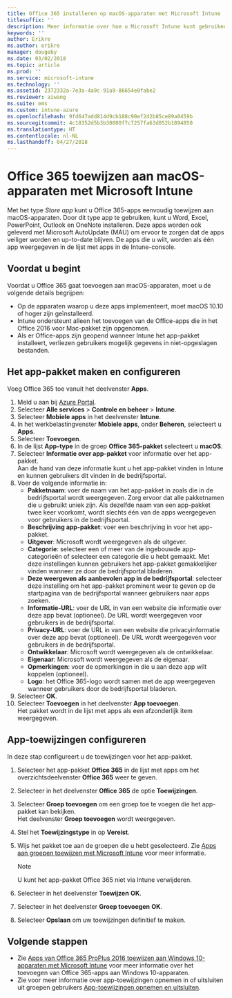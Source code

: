 ```yaml
---
title: Office 365 installeren op macOS-apparaten met Microsoft Intune
titlesuffix: ''
description: Meer informatie over hoe u Microsoft Intune kunt gebruiken om Office 365-apps op macOS-apparaten te installeren.
keywords: ''
author: Erikre
ms.author: erikre
manager: dougeby
ms.date: 03/02/2018
ms.topic: article
ms.prod: ''
ms.service: microsoft-intune
ms.technology: ''
ms.assetid: 2372332a-7e3a-4a9c-91a9-86654e0fabe2
ms.reviewer: aiwang
ms.suite: ems
ms.custom: intune-azure
ms.openlocfilehash: 9fd647add814d9cb188c90ef2d2b85ce89a0459b
ms.sourcegitcommit: 4c18352d5b3b30080f7c7257fa63d852b1894850
ms.translationtype: HT
ms.contentlocale: nl-NL
ms.lasthandoff: 04/27/2018
---
```

# <a name="assign-office-365-to-macos-devices-with-microsoft-intune"></a>Office 365 toewijzen aan macOS-apparaten met Microsoft Intune

Met het type *Store app* kunt u Office 365-apps eenvoudig toewijzen aan macOS-apparaten. Door dit type app te gebruiken, kunt u Word, Excel, PowerPoint, Outlook en OneNote installeren. Deze apps worden ook geleverd met Microsoft AutoUpdate (MAU) om ervoor te zorgen dat de apps veiliger worden en up-to-date blijven. De apps die u wilt, worden als één app weergegeven in de lijst met apps in de Intune-console.


## <a name="before-you-start"></a>Voordat u begint

Voordat u Office 365 gaat toevoegen aan macOS-apparaten, moet u de volgende details begrijpen:

- Op de apparaten waarop u deze apps implementeert, moet macOS 10.10 of hoger zijn geïnstalleerd.
- Intune ondersteunt alleen het toevoegen van de Office-apps die in het Office 2016 voor Mac-pakket zijn opgenomen.
- Als er Office-apps zijn geopend wanneer Intune het app-pakket installeert, verliezen gebruikers mogelijk gegevens in niet-opgeslagen bestanden.

## <a name="create-and-configure-the-app-suite"></a>Het app-pakket maken en configureren

Voeg Office 365 toe vanuit het deelvenster **Apps**.
1. Meld u aan bij [Azure Portal](https://portal.azure.com).
2. Selecteer **Alle services** > **Controle en beheer** > **Intune**.
3. Selecteer **Mobiele apps** in het deelvenster **Intune**.
4. In het werkbelastingvenster **Mobiele apps**, onder **Beheren**, selecteert u **Apps**. 
5. Selecteer **Toevoegen**.
6. In de lijst **App-type** in de groep **Office 365-pakket** selecteert u **macOS**.
7. Selecteer **Informatie over app-pakket** voor informatie over het app-pakket.  
    Aan de hand van deze informatie kunt u het app-pakket vinden in Intune en kunnen gebruikers dit vinden in de bedrijfsportal.
8. Voer de volgende informatie in:
    - **Pakketnaam**: voer de naam van het app-pakket in zoals die in de bedrijfsportal wordt weergegeven. Zorg ervoor dat alle pakketnamen die u gebruikt uniek zijn. Als dezelfde naam van een app-pakket twee keer voorkomt, wordt slechts één van de apps weergegeven voor gebruikers in de bedrijfsportal.
    - **Beschrijving app-pakket**: voer een beschrijving in voor het app-pakket.
    - **Uitgever**: Microsoft wordt weergegeven als de uitgever.
    - **Categorie**: selecteer een of meer van de ingebouwde app-categorieën of selecteer een categorie die u hebt gemaakt. Met deze instellingen kunnen gebruikers het app-pakket gemakkelijker vinden wanneer ze door de bedrijfsportal bladeren.
    - **Deze weergeven als aanbevolen app in de bedrijfsportal**: selecteer deze instelling om het app-pakket prominent weer te geven op de startpagina van de bedrijfsportal wanneer gebruikers naar apps zoeken.
    - **Informatie-URL**: voer de URL in van een website die informatie over deze app bevat (optioneel). De URL wordt weergegeven voor gebruikers in de bedrijfsportal.
    - **Privacy-URL**: voer de URL in van een website die privacyinformatie over deze app bevat (optioneel). De URL wordt weergegeven voor gebruikers in de bedrijfsportal.
    - **Ontwikkelaar**: Microsoft wordt weergegeven als de ontwikkelaar.
    - **Eigenaar**: Microsoft wordt weergegeven als de eigenaar.
    - **Opmerkingen**: voer de opmerkingen in die u aan deze app wilt koppelen (optioneel).
    - **Logo**: het Office 365-logo wordt samen met de app weergegeven wanneer gebruikers door de bedrijfsportal bladeren.
9. Selecteer **OK**.
10. Selecteer **Toevoegen** in het deelvenster **App toevoegen**.  
    Het pakket wordt in de lijst met apps als een afzonderlijk item weergegeven.

## <a name="configure-app-assignments"></a>App-toewijzingen configureren

In deze stap configureert u de toewijzingen voor het app-pakket. 

1. Selecteer het app-pakket **Office 365** in de lijst met apps om het overzichtsdeelvenster **Office 365** weer te geven.
2. Selecteer in het deelvenster **Office 365** de optie **Toewijzingen**.
3. Selecteer **Groep toevoegen** om een groep toe te voegen die het app-pakket kan bekijken.  
    Het deelvenster **Groep toevoegen** wordt weergegeven.
4. Stel het **Toewijzingstype** in op **Vereist**.
5. Wijs het pakket toe aan de groepen die u hebt geselecteerd. Zie [Apps aan groepen toewijzen met Microsoft Intune](apps-deploy.md) voor meer informatie.

    >[!Note]
    > U kunt het app-pakket Office 365 niet via Intune verwijderen.

5. Selecteer in het deelvenster **Toewijzen** **OK**.
6. Selecteer in het deelvenster **Groep toevoegen** **OK**.
7. Selecteer **Opslaan** om uw toewijzingen definitief te maken.

## <a name="next-steps"></a>Volgende stappen

- Zie [Apps van Office 365 ProPlus 2016 toewijzen aan Windows 10-apparaten met Microsoft Intune](apps-add-office365.md) voor meer informatie over het toevoegen van Office 365-apps aan Windows 10-apparaten.
- Zie voor meer informatie over app-toewijzingen opnemen in of uitsluiten uit groepen gebruikers [App-toewijzingen opnemen en uitsluiten](apps-inc-exl-assignments.md).

